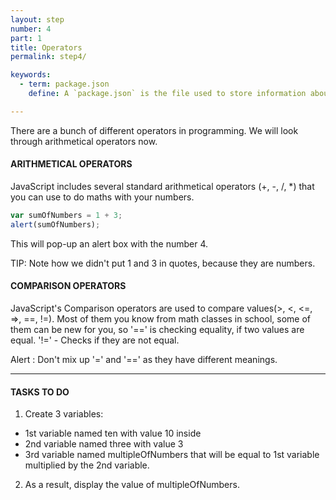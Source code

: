 ```yaml
---
layout: step
number: 4
part: 1
title: Operators
permalink: step4/

keywords:
  - term: package.json
    define: A `package.json` is the file used to store information about a Node.js project, such as its name and its dependencies. Read more [here](https://docs.npmjs.com/files/package.json).

---
```

There are a bunch of different operators in programming. We will look
through arithmetical operators now. 
#### ARITHMETICAL OPERATORS
JavaScript includes several standard
arithmetical operators (+, -, /, *) that you can use to do maths with your
numbers.

```javascript
var sumOfNumbers = 1 + 3;
alert(sumOfNumbers);
```

This will pop-up an alert box with the number 4.

TIP: Note how we didn't put 1 and 3 in quotes, because they are numbers.

#### COMPARISON OPERATORS

JavaScript's Comparison operators are used
to compare values(>, <, <=, =>, ==, !=). Most of them you know from math
classes in school, some of them can be new for you, so '==' is checking
equality, if two values are equal.
'!=' - Checks if they are not equal.

Alert : Don't mix up '=' and '==' as they have different meanings.

----

#### TASKS TO DO
1. Create 3 variables:
 * 1st variable named ten with value 10 inside
 * 2nd variable named three with value 3
 * 3rd variable named multipleOfNumbers that will be equal to 1st variable multiplied by the 2nd variable.
2. As a result, display the value of multipleOfNumbers.




